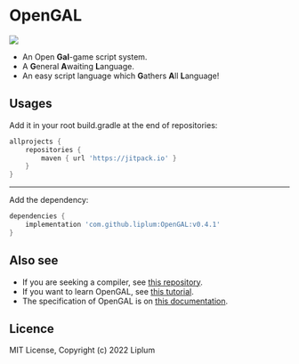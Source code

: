 # OpenGAL

[![](https://jitpack.io/v/liplum/OpenGAL.svg)](https://jitpack.io/#liplum/OpenGAL)

- An Open **Gal**-game script system.
- A **G**eneral **A**waiting **L**anguage.
- An easy script language which **G**athers **A**ll **L**anguage!

## Usages

Add it in your root build.gradle at the end of repositories:
```groovy
allprojects {  
    repositories {
        maven { url 'https://jitpack.io' }
    }
}
```
___
Add the dependency:
```groovy
dependencies {
    implementation 'com.github.liplum:OpenGAL:v0.4.1'
}
```

## Also see
- If you are seeking a compiler, see [this repository](https://github.com/liplum/OpenGalPlumy).
- If you want to learn OpenGAL, see [this tutorial](/Tutorial.md).
- The specification of OpenGAL is on [this documentation](/Specification.md).

## Licence
MIT License, Copyright (c) 2022 Liplum